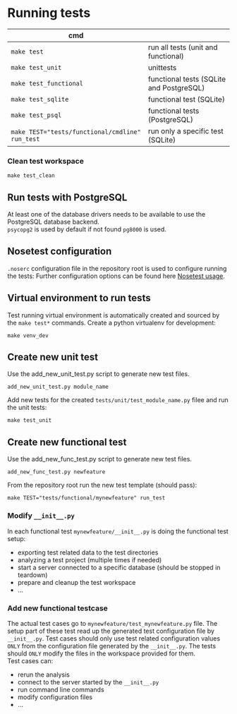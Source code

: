 # Running tests
|cmd||  
|----|---|  
|`make test`| run all tests (unit and functional)|  
|`make test_unit` | unittests |  
|`make test_functional` | functional tests (SQLite and PostgreSQL) |  
|`make test_sqlite` | functional test (SQLite) |  
|`make test_psql` | functional tests (PostgreSQL)
|`make TEST="tests/functional/cmdline" run_test` | run only a specific test (SQLite) |

### Clean test workspace
~~~~~~{.sh}
make test_clean
~~~~~~

## Run tests with PostgreSQL
At least one of the database drivers needs to be available to use the PostgreSQL database backend.  
`psycopg2` is used by default if not found `pg8000` is used.

## Nosetest configuration
`.noserc` configuration file in the repository root is used to configure running the tests:
Further configuration options can be found here [Nosetest usage](http://nose.readthedocs.io/en/latest/usage.html).

## Virtual environment to run tests
Test running virtual environment is automatically created and sourced by the `make test*` commands.
Create a python virtualenv for development:
~~~~~~{.sh}
make venv_dev
~~~~~~

## Create new unit test
Use the add_new_unit_test.py script to generate new test files.
~~~~~~{.sh}
add_new_unit_test.py module_name
~~~~~~

Add new tests for the created `tests/unit/test_module_name.py` filee and run the unit tests:
~~~~~~{.sh}
make test_unit
~~~~~~

## Create new functional test

Use the add_new_func_test.py script to generate new test files.
~~~~~~{.sh}
add_new_func_test.py newfeature
~~~~~~

From the repository root run the new test template (should pass):
~~~~~~{.sh}
make TEST="tests/functional/mynewfeature" run_test
~~~~~~

### Modify `__init__.py`

In each functional test `mynewfeature/__init__.py` is doing the functional test setup:  
 - exporting test related data to the test directories
 - analyzing a test project (multiple times if needed)
 - start a server connected to a specific database (should be stopped in teardown)
 - prepare and cleanup the test workspace
 - ...

### Add new functional testcase

The actual test cases go to `mynewfeature/test_mynewfeature.py` file.
The setup part of these test read up the generated test configuration file by `__init__.py`.
Test cases should only use test related configuration values `ONLY` from the configuration file
generated by the `__init__.py`.
The tests should `ONLY` modify the files in the workspace provided for them.  
Test cases can:
 - rerun the analysis
 - connect to the server started by the `__init__.py`
 - run command line commands
 - modify configuration files
 - ...
